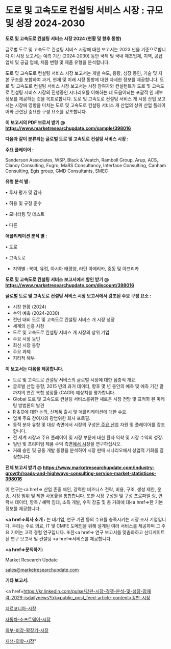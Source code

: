 # 도로 및 고속도로 컨설팅 서비스 시장 : 규모 및 성장 2024-2030

<strong>도로 및 고속도로 컨설팅 서비스 시장 2024 (현황 및 향후 동향)</strong>

글로벌 도로 및 고속도로 컨설팅 서비스 시장에 대한 보고서는 2023 년을 기준으로합니다.이 시장 보고서는 예측 기간 (2024-2030) 동안 국제 및 국내 제조업체, 지역, 공급 업체 및 공급 업체, 제품 변형 및 제품 유형을 분석합니다.

도로 및 고속도로 컨설팅 서비스 시장 보고서는 개발 속도, 용량, 성장 동인, 기술 및 자본 구조를 포함하여 과거, 현재 및 미래 시장 동향에 대한 자세한 정보를 제공합니다. 도로 및 고속도로 컨설팅 서비스 시장 보고서는 시장 참여자와 컨설턴트가 도로 및 고속도로 컨설팅 서비스 시장의 진행중인 시나리오를 이해하는 데 도움이되는 포괄적 인 세부 정보를 제공하는 것을 목표로합니다. 도로 및 고속도로 컨설팅 서비스 개 시장 산업 보고서는 시장에 영향을 미치는 도로 및 고속도로 컨설팅 서비스 개 산업의 상위 산업 플레이어와 관련된 중요한 구성 요소를 강조합니다.



<strong>이 보고서의 PDF 브로셔 받기 @ <a href=https://www.marketresearchupdate.com/sample/398016>https://www.marketresearchupdate.com/sample/398016</a></strong>



<strong>다음과 같이 분류되는 글로벌 도로 및 고속도로 컨설팅 서비스 시장 :</strong>



<strong>주요 플레이어 :</strong>

Sanderson Associates, WSP, Black & Veatch, Ramboll Group, Arup, ACS, Clancy Consulting, Fugro, MaRS Consultancy, Interface Consulting, Canham Consulting, Egis group, GMD Consultants, SMEC



<strong>유형 분석 별 :</strong>

• 투자 평가 및 감사

• 허용 및 규정 준수

• 모니터링 및 테스트

• 다른



<strong>애플리케이션 분석 별 :</strong>

• 도로

• 고속도로

<ul>
  <li>지역별 : 북미, 유럽, 아시아 태평양, 라틴 아메리카, 중동 및 아프리카</li>
</ul>


<strong>도로 및 고속도로 컨설팅 서비스 보고서에서 할인 받기 @ <a href=https://www.marketresearchupdate.com/discount/398016>https://www.marketresearchupdate.com/discount/398016</a></strong>



<strong>글로벌 도로 및 고속도로 컨설팅 서비스 시장 보고서에서 강조된 주요 구성 요소 :</strong>
<ul>
  <li>시장 현황 (2024)</li>
  <li>수익 예측 (2024-2030)</li>
  <li>전년 대비 도로 및 고속도로 컨설팅 서비스 개 시장 성장</li>
  <li>세계의 신흥 시장</li>
  <li>도로 및 고속도로 컨설팅 서비스 개 시장의 상위 기업</li>
  <li>주요 시장 동인</li>
  <li>최신 시장 동향</li>
  <li>주요 과제</li>
  <li>지리적 해부</li>
</ul>


<strong>이 보고서는 다음을 제공합니다.</strong>
<ul>
  <li>도로 및 고속도로 컨설팅 서비스의 글로벌 시장에 대한 심층적 개요.</li>
  <li>글로벌 산업 동향, 2015 년의 과거 데이터, 향후 몇 년 동안의 예측 및 예측 기간 말까지의 연간 복합 성장률 (CAGR) 예상치를 평가합니다.</li>
  <li>Global 도로 및 고속도로 컨설팅 서비스를위한 새로운 시장 전망 및 표적화 된 마케팅 방법론의 발견</li>
  <li>R &amp; D에 대한 논의, 신제품 출시 및 애플리케이션에 대한 수요.</li>
  <li>업계 주요 참여자의 광범위한 회사 프로필.</li>
  <li>동적 분자 유형 및 대상 측면에서 시장의 구성은<a href=> 주요 산</a>업 자원 및 플레이어를 강조합니다.</li>
  <li>전 세계 시장과 주요 플레이어 및 시장 부문에 대한 환자 역학 및 시장 수익의 성장.</li>
  <li>일반 및 프리미엄 제품 수익 측면<a href=>에서 시</a>장을 연구하십시오.</li>
  <li>거래 승인 및 공동 개발 동향을 분석하여 시장 판매 시나리오에서 상업적 기회를 결정합니다.</li>
</ul>



<strong>전체 보고서 받기 @ <a href=https://www.marketresearchupdate.com/industry-growth/roads-and-highways-consulting-service-market-statistices-398016>https://www.marketresearchupdate.com/industry-growth/roads-and-highways-consulting-service-market-statistices-398016</a></strong>

이 연구는<a href=> 산업 존중</a> 체인, 강력한 비즈니스 전략, 비용, 구조, 생성 제한, 운송, 시장 범위 및 제한 사용률을 통합합니다. 또한 시장 구성원 및 구성 프로파일 링, 연락처 데이터, 항목 / 혜택 침대, 소득 개발, 수익 창출 및 총 거래에 대<a href=>한 기본 </a>정보를 제공합니다.



<strong><a href=>회사 소</a>개 :</strong>
는 대기업, 연구 기관 등의 수요를 충족시키는 시장 조사 기업입니다. 우리는 주로 의료, IT 및 CMFE 도메인을 위해 설계된 여러 서비스를 제공하며 그 주요 기여는 고객 경험 연구입니다. 또한<a href=> 연구 보</a>고서를 맞춤화하고 신디케이트 된 연구 보고서 및 컨설팅 <a href=>서비스</a>를 제공합니다.



<strong><a href=>문의하기:</a></strong>

Market Research Update

sales@marketresearchupdate.com



<strong>기타 보고서:</strong>

<a href=https://kr.linkedin.com/pulse/강판-시장-경쟁-분석-및-성장-잠재력-2029-isdailynews?trk=public_post_feed-article-content>강판-시장</a>

<a href=https://www.linkedin.com/pulse/지르코니아-시장-경쟁-분석-및-성장-잠재력-2029-trendsetters-talk-360-analysis/>지르코니아-시장</a>

<a href=https://www.linkedin.com/pulse/자동차-소프트웨어-시장-경쟁-분석-및-성장-잠재력-2029-consumer-connection-compendium-ana-syzwf/>자동차-소프트웨어-시장</a>

<a href=https://www.linkedin.com/pulse/외부-비강-확장기-시장-현재-및-미래-성장-2029-survey-savvy-insights-360-analysis-zdtlf/>외부-비강-확장기-시장</a>

<a href=https://www.linkedin.com/pulse/재생-의학-시장-규모-및-성장-2023-market-matrix-musings-analysis-wehic/>재생-의학-시장</a>"
